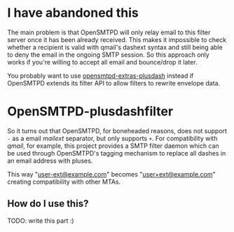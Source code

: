 # I have abandoned this

The main problem is that OpenSMTPD will only relay email to this filter
server once it has been already received. This makes it impossible to 
check whether a recipient is valid with qmail's dashext syntax and still
being able to deny the email in the ongoing SMTP session. So this approach
only works if you're willing to accept all email and bounce/drop it later.

You probably want to use [opensmtpd-extras-plusdash](https://github.com/jdelic/opensmtpd-plusdashfilter) 
instead if OpenSMTPD extends its filter API to allow filters to rewrite
envelope data.

# OpenSMTPD-plusdashfilter

So it turns out that OpenSMTPD, for boneheaded reasons, does not support
`-` as a email *mailext* separator, but only supports `+`. For
compatibility with *qmail*, for example, this project provides a
SMTP filter daemon which can be used through OpenSMTPD's tagging
mechanism to replace all dashes in an email address with pluses.

This way "user-ext@example.com" becomes "user+ext@example.com" creating
compatibility with other MTAs.

## How do I use this?

TODO: write this part :)
